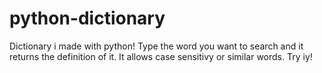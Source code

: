 # python-dictionary
Dictionary i made with python!
Type the word you want to search and it returns the definition of it. It allows case sensitivy or similar words.
Try iy!
